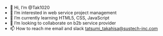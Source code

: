 - 👋 Hi, I’m @Tak1020
- 👀 I’m interested in web service project management
- 🌱 I’m currently learning HTML5, CSS, JavaScript
- 💞️ I’m looking to collaborate on b2b service provider
- 📫 How to reach me email and slack tatsumi_takahisa@sustech-inc.com
<!---
Tak1020/Tak1020 is a ✨ special ✨ repository because its `README.md` (this file) appears on your GitHub profile.
You can click the Preview link to take a look at your changes.
--->
